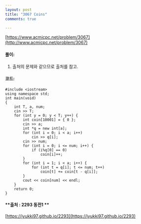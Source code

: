 ```yaml
---
layout: post
title: "3067 Coins"
comments: true

---
```

[https://www.acmicpc.net/problem/3067](http://www.acmicpc.net/problem/3067)

#### **풀이:**
1. 출처의 문제와 같으므로 출처를 참고.

#### **코드:**

```
#include <iostream>
using namespace std;
int main(void)
{
	int T, a, num;
	cin >> T;
	for (int y = 0; y < T; y++) {
		int coin[10001] = { 0 };
		cin >> a;
		int *q = new int[a];
		for (int i = 0; i < a; i++)
			cin >> q[i];
		cin >> num;
		for (int i = 0; i <= num; i++) {
			if (i%q[0] == 0)
				coin[i]++;
		}
		for (int i = 1; i < a; i++) {
			for (int t = q[i]; t <= num; t++)
				coin[t] += coin[t - q[i]];
		}
		cout << coin[num] << endl;
	}
	return 0;
}

```

#### **출처 : 2293 동전1 **
[https://jyukki97.github.io/2293](https://jyukki97.github.io/2293)